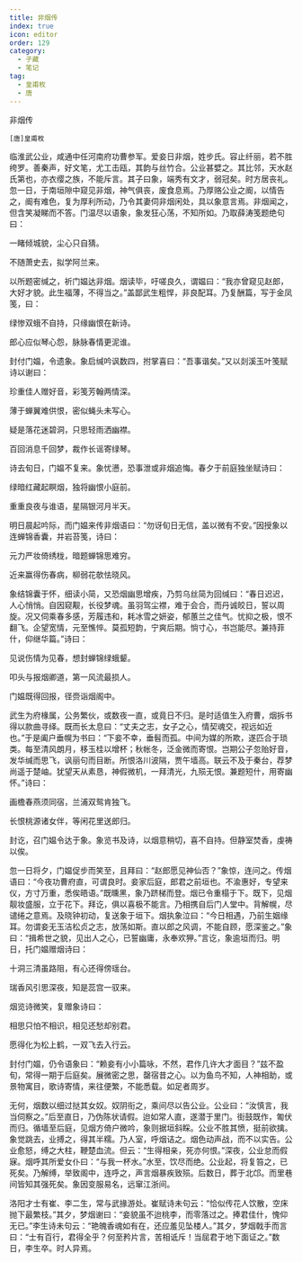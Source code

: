```yaml
---
title: 非烟传
index: true
icon: editor
order: 129
category:
  - 子藏
  - 笔记
tag:
  - 皇甫枚
  - 唐
---
```


非烟传  

    [唐]皇甫枚  

临淮武公业，咸通中任河南府功曹参军。爱妾日非烟，姓步氏。容止纤丽，若不胜绔罗。善秦声，好文笔，尤工击瓯，其韵与丝竹合。公业甚嬖之。其比邻，天水赵氏第也，亦衣缨之族，不能斥言。其子曰象，端秀有文才，弱冠矣。时方居丧礼。忽一日，于南垣隙中窥见非烟，神气俱丧，废食息焉。乃厚赂公业之阍，以情告之，阍有难色，复为厚利所动，乃令其妻伺非烟闲处，具以象意言焉。非烟闻之，但含笑凝睇而不答。门温尽以语象，象发狂心荡，不知所如。乃取薛涛笺题绝句曰：  

一睹倾城貌，尘心只自猜。  

不随萧史去，拟学阿兰来。  

以所题密缄之，祈门媪达非烟。烟读毕，吁嗟良久，谓媪曰：“我亦曾窥见赵郎，大好才貌。此生福薄，不得当之。”盖鄙武生粗悍，非良配耳。乃复酬篇，写于金凤笺，曰：  

绿惨双蛾不自持，只缘幽恨在新诗。  

郎心应似琴心怨，脉脉春情更泥谁。  

封付门媪，令遗象。象启缄吟讽数四，拊掌喜曰：“吾事谐矣。”又以剡溪玉叶笺赋诗以谢曰：  

珍重佳人赠好音，彩笺芳翰两情深。  

薄于蝉翼难供恨，密似蝇头未写心。  

疑是落花迷碧洞，只思轻雨洒幽襟。  

百回消息千回梦，裁作长谣寄绿琴。  

诗去旬日，门媪不复来。象忧懑，恐事泄或非烟追悔。春夕于前庭独坐赋诗曰：  

绿暗红藏起瞑烟，独将幽恨小庭前。  

重重良夜与谁语，星隔银河月半天。  

明日晨起吟际，而门媪来传非烟语曰：“勿讶旬日无信，盖以微有不安。”因授象以连蝉锦香囊，并岩苔笺，诗曰：  

元力严妆倚绣栊，暗题蝉锦思难穷。  

近来赢得伤春病，柳弱花欹怯晓风。  

象结锦囊于怀，细读小简，又恐烟幽思增疾，乃剪乌丝简为回缄曰：“春日迟迟，人心悄悄。自因窥觏，长役梦魂。虽羽驾尘襟，难于会合，而丹诚皎日，誓以周旋。况又伺乘春多感，芳履违和，耗冰雪之妍姿，郁蕙兰之佳气。忧抑之极，恨不翻飞。企望宽情，元至憔悴。莫孤短韵，宁爽后期。惝寸心，书岂能尽。兼持菲什，仰继华篇。”诗曰：  

见说伤情为见春，想封蝉锦绿蛾颦。  

叩头与报烟卿道，第一风流最损人。  

门媪既得回报，径赍诣烟阁中。  

武生为府椽属，公务繁伙，或数夜一直，或竟日不归。是时适值生入府曹，烟拆书得以款曲寻绎。既而长太息曰：“丈夫之志，女子之心，情契魂交，视远如近也。”于是阖户垂幌为书曰：“下妾不幸，垂髫而孤。中间为媒的所欺，遂匹合于琐类。每至清风朗月，移玉桂以增杯；秋帐冬，泛金微而寄恨。岂期公子忽贻好音，发华缄而思飞，讽丽句而目断。所恨洛川波隔，贾午墙高。联云不及于秦台，荐梦尚遥于楚岫。犹望天从素恳，神假微机，一拜清光，九殒无恨。兼题短什，用寄幽怀。”诗曰：  

画檐春燕须同宿，兰浦双鸳肯独飞。  

长恨桃源诸女伴，等闲花里送郎归。  

封讫，召门媪令达于象。象览书及诗，以烟意稍切，喜不自持。但静室焚香，虔祷以俟。  

忽一日将夕，门媪促步而笑至，且拜曰：“赵郎愿见神仙否？”象惊，连问之。传烟语曰：“今夜功曹府直，可谓良时。妾家后庭，郎君之前垣也。不渝惠好，专望来仪，方寸万重，悉俟晤语。”既曛黑，象乃跻梯而登。烟已令重榻于下。既下，见烟靓妆盛服，立于花下。拜讫，俱以喜极不能言。乃相携自后门人堂中。背解幌，尽谴绻之意焉。及晓钟初动，复送象于垣下。烟执象泣曰：“今日相遇，乃前生姻缘耳。勿谓妾无玉洁松贞之志，放荡如斯。直以郎之风调，不能自顾，愿深鉴之。”象曰：“揖希世之貌，见出人之心，已誓幽庸，永奉欢狎。”言讫，象逾垣而归。明日，托门媪赠烟诗曰：  

十洞三清虽路阻，有心还得傍瑶台。  

瑞香风引思深夜，知是蕊宫一驭来。  

烟览诗微笑，复赠象诗曰：  

相思只怕不相识，相见还愁却别君。  

愿得化为松上鹤，一双飞去入行云。  

封付门媪，仍令语象曰：“赖妾有小小篇咏，不然，君作几许大才面目？”兹不盈旬，常得一期于后庭矣。展微密之思，罄宿昔之心。以为鱼鸟不知，人神相助，或景物寓目，歌诗寄情，来往便繁，不能悉载。如足者周岁。  

无何，烟数以细过挞其女奴。奴阴衔之，乘间尽以告公业。公业曰：“汝慎言，我当伺察之。”后至直日，乃伪陈状请假。迨如常人直，遂潜于里门。街鼓既作，匍伏而归。循墙至后庭，见烟方倚户微吟，象则据垣斜睬。公业不胜其愤，挺前欲擒。象觉跳去，业搏之，得其半糯。乃人室，呼烟诘之。烟色动声战，而不以实告。公业愈怒，缚之大柱，鞭楚血流。但云：“生得相亲，死亦何恨。”深夜，公业怠而假寐。烟呼其所爱女仆曰：“与我一杯水。”水至，饮尽而绝。公业起，将复笞之，已死矣。乃解缚，举致阁中，连呼之，声言烟暴疾致殒。后数日，葬于北邙。而里巷间皆知其强死矣。象因变服易名，远窜江浙间。  

洛阳才士有崔、李二生，常与武掾游处。崔赋诗未句云：“恰似传花人饮散，空床抛下最繁枝。”其夕，梦烟谢曰：“妾貌虽不迨桃李，而零落过之。捧君佳什，愧仰无已。”李生诗未句云：“艳魄香魂如有在，还应羞见坠楼人。”其夕，梦烟戟手而言曰：“士有百行，君得全乎？何至矜片言，苦相诋斥！当屈君于地下面证之。”数日，李生卒。时人异焉。  
